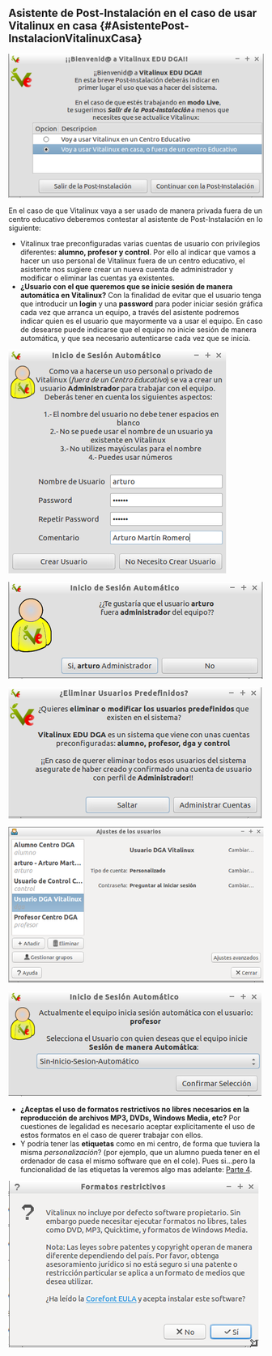 ## Asistente de Post-Instalación en el caso de usar Vitalinux en casa {#AsistentePost-InstalacionVitalinuxCasa}

![Debemos indicar ... ¿Donde usaremos Vitalinux? (Centro Educativo o Casa)](../img/Post-instalacion-8.2.png)

En el caso de que Vitalinux vaya a ser usado de manera privada fuera de un centro educativo deberemos contestar al asistente de Post-Instalación en lo siguiente:

-  Vitalinux trae preconfiguradas varias cuentas de usuario con privilegios diferentes: **alumno, profesor y control**.  Por ello al indicar que vamos a  hacer un uso personal de Vitalinux fuera de un centro educativo, el asistente nos sugiere crear un nueva cuenta de administrador y modificar o eliminar las cuentas ya existentes.
-  **¿Usuario con el que queremos que se inicie sesión de manera automática en Vitalinux?** Con la finalidad de evitar que el usuario tenga que introducir un **login** y una **password** para poder iniciar sesión gráfica cada vez que arranca un equipo, a través del asistente podremos indicar quien es el usuario que mayormente va a usar el equipo.  En caso de desearse puede indicarse que el equipo no inicie sesión de manera automática, y que sea necesario autenticarse cada vez que se inicia.

![Al usarlo en un ámbito privado/casa ... ¿Quieres crear tu propia cuenta de usuario?](../img/Post-instalacion-9.2.png)

![¿Quieres que el usuario indicado en la ventana anterior sea Administrador de la Máquina?](../img/Post-instalacion-10.2.png)

![Se te informa de que existen usuarios predefinidos en Vitalinux: alumno, profesor, dga, ...](../img/Post-instalacion-11.2.png)

![¿Quieres modificar o eliminar las cuentas de usuario existentes por defecto en Vitalinux?](../img/Post-instalacion-12.2.png)

![¿Con que usuario quieres que inicie sesión de manera automática Vitalinux?](../img/Post-instalacion-13.2.png)

-  **¿Aceptas el uso de formatos restrictivos no libres necesarios en la reproducción de archivos MP3, DVDs, Windows Media, etc?** Por cuestiones de legalidad es necesario aceptar explícitamente el uso de estos formatos en el caso de querer trabajar con ellos.
-  Y podría tener las **etiquetas** como en mi centro, de forma que tuviera la misma *personalización*? (por ejemplo, que un alumno pueda tener en el ordenador de casa el mismo software que en el cole). Pues si...pero la funcionalidad de las etiquetas la veremos algo mas adelante: [Parte 4](parte_4_gestion_del_software_en_vitalinux.md).

![Deberemos aceptar la licencia del uso de codecs no libres ... ¿Aceptas?](../img/Post-instalacion-7.2.png)